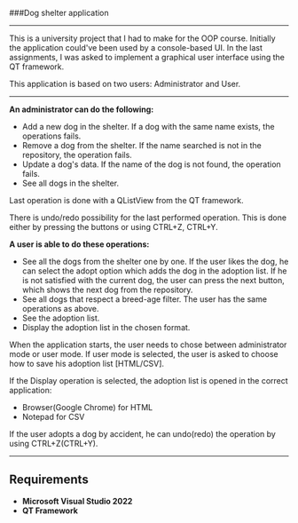 ###Dog shelter application

---

This is a university project that I had to make for the OOP course.
Initially the application could've been used by a console-based UI. In the last assignments, I was asked to implement a graphical user interface using the QT framework.

This application is based on two users: Administrator and User.

---

**An administrator can do the following:**

- Add a new dog in the shelter. If a dog with the same name exists, the operations fails.
- Remove a dog from the shelter. If the name searched is not in the repository, the operation fails.
- Update a dog's data. If the name of the dog is not found, the operation fails.
- See all dogs in the shelter. 

Last operation is done with a QListView from the QT framework.

There is undo/redo possibility for the last performed operation. This is done either by pressing the buttons or using CTRL+Z, CTRL+Y.

**A user is able to do these operations:**

- See all the dogs from the shelter one by one.
If the user likes the dog, he can select the adopt option which adds the dog in the adoption list.
If he is not satisfied with the current dog, the user can press the next button, which shows the next dog from the repository.
- See all dogs that respect a breed-age filter. The user has the same operations as above.
- See the adoption list.
- Display the adoption list in the chosen format.

When the application starts, the user needs to chose between administrator mode or user mode. If user mode is selected, the user is asked to choose how to save his adoption list [HTML/CSV].

If the Display operation is selected, the adoption list is opened in the correct application:
- Browser(Google Chrome) for HTML
- Notepad for CSV

If the user adopts a dog by accident, he can undo(redo) the operation by using CTRL+Z(CTRL+Y).

---

## Requirements
- **Microsoft Visual Studio 2022**
- **QT Framework**